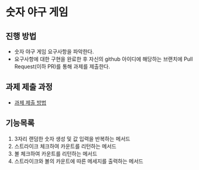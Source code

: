 # 숫자 야구 게임
## 진행 방법
* 숫자 야구 게임 요구사항을 파악한다.
* 요구사항에 대한 구현을 완료한 후 자신의 github 아이디에 해당하는 브랜치에 Pull Request(이하 PR)를 통해 과제를 제출한다.

## 과제 제출 과정
* [과제 제출 방법](https://github.com/next-step/nextstep-docs/tree/master/precourse)


## 기능목록
1. 3자리 랜덤한 숫자 생성 및 값 입력을 반복하는 메서드
2. 스트라이크 체크하여 카운트를 리턴하는 메서드
3. 볼 체크하여 카운트를 리턴하는 메서드
4. 스트라이크와 볼의 카운트에 따른 메세지를 출력하는 메서드